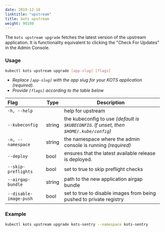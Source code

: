 ```yaml
---
date: 2019-12-16
linktitle: "upstream"
title: kots upstream
weight: 90180
---
```


The `kots upstream upgrade` fetches the latest version of the upstream application.
It is functionality equivalent to clicking the "Check For Updates" in the Admin Console.

### Usage
```bash
kubectl kots upstream upgrade [app-slug] [flags]
```
* _Replace `[app-slug]` with the app slug for your KOTS application (required)._
* _Provide `[flags]` according to the table below_

| Flag                 | Type | Description |
|:----------------------|------|-------------|
| `-h, --help` | |   help for upstream |
| `--kubeconfig`| string |    the kubeconfig to use _(default is `$KUBECONFIG`. If unset, then `$HOME/.kube/config`)_ |
| `-n, --namespace`| string |     the namespace where the admin console is running _(required)_ |
| `--deploy`| bool | ensures that the latest available release is deployed. |
| `--skip-preflights`| bool |     set to true to skip preflight checks |
| `--airgap-bundle`   | string   | path to the new application airgap bundle |
| `--disable-image-push`   | bool   | set to true to disable images from being pushed to private registry |

### Example
```bash
kubectl kots upstream upgrade kots-sentry --namespace kots-sentry
```
